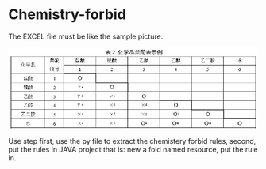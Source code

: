# Chemistry-forbid   

The EXCEL file must be like the sample picture:  

![image](https://github.com/HitomeRyuu/Chemistry-forbid/blob/master/images/sample.png)

Use step
first, use the py file to extract the chemistery forbid rules,
second, put the rules in JAVA project
that is:
new a fold named resource, put the rule in.


